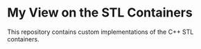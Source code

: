 # My View on the STL Containers
This repository contains custom implementations of the C++ STL containers.
